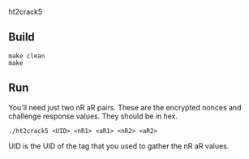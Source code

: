 ht2crack5



Build
-----

```
make clean
make
```

Run
---

You'll need just two nR aR pairs.  These are the
encrypted nonces and challenge response values.  They should be in hex.

```
./ht2crack5 <UID> <nR1> <aR1> <nR2> <aR2>
```

UID is the UID of the tag that you used to gather the nR aR values.
